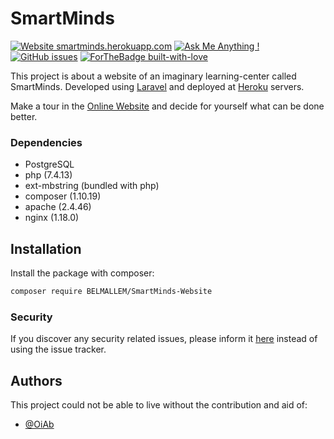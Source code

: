 # SmartMinds 
[![Website smartminds.herokuapp.com](https://img.shields.io/website-up-down-green-red/http/shields.io.svg)](http://shields.io/)   [![Ask Me Anything !](https://img.shields.io/badge/Ask%20me-anything-1abc9c.svg)](https://github.com/BELMALLEM/SmartMinds-Website)   [![GitHub issues](https://img.shields.io/github/issues/Naereen/StrapDown.js.svg)](https://github.com/BELMALLEM/SmartMinds-Website/issues/)   [![ForTheBadge built-with-love](http://ForTheBadge.com/images/badges/built-with-love.svg)](https://github.com/BELMALLEM/)

This project is about a website of an imaginary learning-center called SmartMinds.
Developed using [Laravel](https://github.com/laravel/laravel) and deployed at [Heroku](https://www.heroku.com/) servers.

Make a tour in the [Online Website](https://smartminds.herokuapp.com/) and decide for yourself what can be done better. 


### Dependencies
- PostgreSQL
- php (7.4.13)
- ext-mbstring (bundled with php)
- composer (1.10.19)
- apache (2.4.46)
- nginx (1.18.0)



## Installation

Install the package with composer:

```bash
composer require BELMALLEM/SmartMinds-Website
```

### Security

If you discover any security related issues, please inform it [here](https://github.com/BELMALLEM/SmartMinds-Website/issues) instead of using the issue tracker.

## Authors
This project could not be able to live  without the contribution and aid of:

+ [@OiAb](https://github.com/OiAb)
